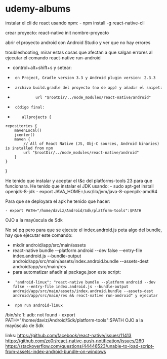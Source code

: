 # udemy-albums

instalar el cli de react usando npm:
    - npm install -g react-native-cli

crear proyecto:
react-native init nombre-proyecto

abrir el proyecto android con Android Studio y ver que no hay errores

troubleshooting, mirar estas cosas que afectan a que salgan errores al ejecutar el comando react-native run-android
   - control+alt+shift+s y setear:
   -      en Project, Gradle version 3.3 y Android plugin version: 2.3.3
   -      archivo build.gradle del proyecto (no de app) y añadir el snipet:
   -               url "$rootDir/../node_modules/react-native/android"
   -      código final:
   -         allprojects {
    repositories {
        mavenLocal()
        jcenter()
        maven {
            // All of React Native (JS, Obj-C sources, Android binaries) is installed from npm
            url "$rootDir/../node_modules/react-native/android"
        }
    }
}

He tenido que instalar y aceptar el t&c del platforms-tools 23 para que funcionara.
He tenido que instalar el JDK usando:
    - sudo apt-get install openjdk-8-jdk
    - export JAVA_HOME=/usr/lib/jvm/java-8-openjdk-amd64

Para que se deployara el apk he tenido que hacer:

    - export PATH="/home/daviz/Android/Sdk/platform-tools":$PATH
OJO a la mayúscula de Sdk

No sé pq pero para que se ejecute el index.android.js peta algo del bundle, hay que ejecutar este comando:
   - mkdir android/app/src/main/assets
   - react-native bundle --platform android --dev false --entry-file index.android.js --bundle-output android/app/src/main/assets/index.android.bundle --assets-dest android/app/src/main/res
   - para automatizar añadir al package.json este script:
   -      "android-linux": "react-native bundle --platform android --dev false --entry-file index.android.js --bundle-output android/app/src/main/assets/index.android.bundle --assets-dest android/app/src/main/res && react-native run-android" y ejecutar
   -      npm run android-linux

/bin/sh: 1: adb: not found
        - export PATH="/home/daviz/Android/Sdk/platform-tools":$PATH
OJO a la mayúscula de Sdk


links:
https://github.com/facebook/react-native/issues/11413
https://github.com/zo0r/react-native-push-notification/issues/260
https://stackoverflow.com/questions/44446523/unable-to-load-script-from-assets-index-android-bundle-on-windows
